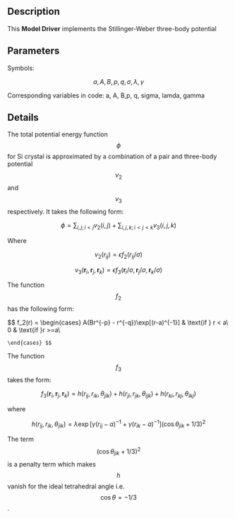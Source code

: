 ## Description
This **Model Driver** implements the Stillinger-Weber three-body potential 

## Parameters
Symbols:

$$ a, A, B, p, q, \sigma, \lambda, \gamma$$

Corresponding variables in code:
a, A, B,p, q, sigma, lamda, gamma

## Details

The total potential energy function $$ \phi $$ for Si crystal is approximated by a combination of a pair and three-body potential $$v_2$$ and $$v_3$$ respectively. It takes the following form:

$$ \phi =  \sum_{i,j; i<j} v_2(i,j) + \sum_{i,j,k; i<j<k} v_3(i,j,k) $$

Where 

$$ v_2(r_{ij}) = \epsilon f_2(r_{ij}/\sigma) $$

$$ v_3(\mathbf{r}_i ,\mathbf{r}_j, \mathbf{r}_k) = \epsilon f_3(\mathbf{r}_i/\sigma, \mathbf{r}_j/\sigma, \mathbf{r}_k/\sigma) $$

The function $$f_2$$ has the following form:

$$ f_2(r) = \begin{cases}
      A(Br^{-p} - r^{-q})\exp[(r-a)^{-1}] &  \text{if  } r < a\\
     0 & \text{if  }r >=a\\
      
    \end{cases} $$

The function $$f_3$$ takes the form:

$$ f_3(\mathbf{r}_i, \mathbf{r}_j, \mathbf{r}_k) =  h(r_{ij},r_{ik},\theta_{jik}) + h(r_{ji},r_{jk},\theta_{ijk}) + h(r_{ki},r_{kj},\theta_{ikj}) $$

where

$$  h(r_{ij},r_{ik},\theta_{jik}) = \lambda \exp[\gamma(r_{ij}-a)^{-1} + \gamma(r_{ik}-a)^{-1}](\cos\theta_{jik} + 1/3)^2 $$

 The term $$ (\cos\theta_{jik} + 1/3)^2 $$ is a penalty term which makes $$h$$ vanish for the ideal tetrahedral angle i.e. $$ \cos\theta = -1/3 $$.
 

